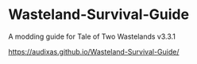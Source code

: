 # Wasteland-Survival-Guide

A modding guide for Tale of Two Wastelands v3.3.1

https://audixas.github.io/Wasteland-Survival-Guide/